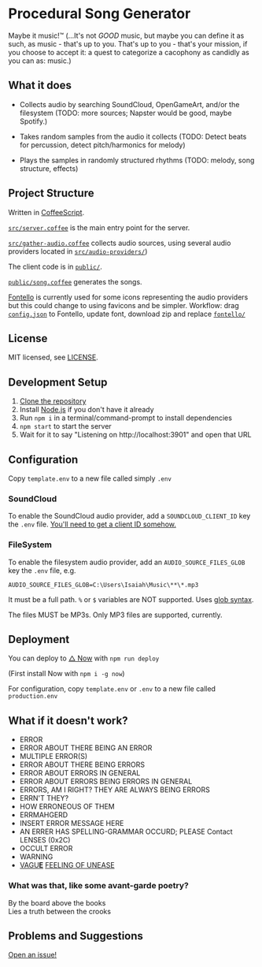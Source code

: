 # Procedural Song Generator

Maybe it music!™ (...It's not *GOOD* music, but maybe you can define it as such, as music - that's up to you. That's up to you - that's your mission, if you choose to accept it: a quest to categorize a cacophony as candidly as you can as: music.)

## What it does

* Collects audio by searching SoundCloud, OpenGameArt, and/or the filesystem (TODO: more sources; Napster would be good, maybe Spotify.)

* Takes random samples from the audio it collects (TODO: Detect beats for percussion, detect pitch/harmonics for melody)

* Plays the samples in randomly structured rhythms (TODO: melody, song structure, effects)

## Project Structure

Written in [CoffeeScript](https://coffeescript.org/).

[`src/server.coffee`](src/server.coffee) is the main entry point for the server.

[`src/gather-audio.coffee`](src/gather-audio.coffee) collects audio sources, using several audio providers located in [`src/audio-providers/`](src/audio-providers))

The client code is in [`public/`](public/).

[`public/song.coffee`](public/song.coffee) generates the songs.

[Fontello](http://fontello.com/) is currently used for some icons representing the audio providers but this could change to using favicons and be simpler.
Workflow: drag [`config.json`](public/fontello/config.json) to Fontello, update font, download zip and replace [`fontello/`](public/fontello/)

## License

MIT licensed, see [LICENSE](LICENSE).

## Development Setup

1. [Clone the repository](https://help.github.com/articles/cloning-a-repository/)
2. Install [Node.js](https://nodejs.org) if you don't have it already
3. Run `npm i` in a terminal/command-prompt to install dependencies
4. `npm start` to start the server
5. Wait for it to say "Listening on http://localhost:3901" and open that URL

## Configuration

Copy `template.env` to a new file called simply `.env`

### SoundCloud

To enable the SoundCloud audio provider, add a `SOUNDCLOUD_CLIENT_ID` key the `.env` file.
[You'll need to get a client ID somehow.](https://stackoverflow.com/questions/40992480/getting-a-soundcloud-api-client-id)

### FileSystem

To enable the filesystem audio provider, add an `AUDIO_SOURCE_FILES_GLOB` key the `.env` file, e.g.
```
AUDIO_SOURCE_FILES_GLOB=C:\Users\Isaiah\Music\**\*.mp3
```
It must be a full path. `%` or `$` variables are NOT supported.
Uses [glob syntax](https://www.npmjs.com/package/glob#glob-primer).

The files MUST be MP3s. Only MP3 files are supported, currently.

## Deployment

You can deploy to [△ Now](https://zeit.co/now) with `npm run deploy`

(First install Now with `npm i -g now`)

For configuration, copy `template.env` or `.env` to a new file called `production.env`

<!--
## Are these songs?

no they just names:

* The Sponge of Truth and Lies
* In equal and opposite measure
* Cathartic cacophony
* Retched reverbertations
* Spontanious sound shenanigans
* Automatic chaotic euphony
* Synthetic symphonic hodgepodge
* Percussive pandemonium & rambunctious rhythm
* Wayward librettist
* Select the server other is file not play
* Large birds, soft cheese, green fruit
* A gathering of empty places
* I would understand a colorless green idea
* Cozy paranoia
* Primary reality beta
-->

## What if it doesn't work?

* ERROR
* ERROR ABOUT THERE BEING AN ERROR
* MULTIPLE ERROR(S)
* ERROR ABOUT THERE BEING ERRORS
* ERROR ABOUT ERRORS IN GENERAL
* ERROR ABOUT ERRORS BEING ERRORS IN GENERAL
* ERRORS, AM I RIGHT? THEY ARE ALWAYS BEING ERRORS
* ERRN'T THEY?
* HOW ERRONEOUS OF THEM
* ERRMAHGERD
* INSERT ERROR MESSAGE HERE
* AN ERRER HAS SPELLING-GRAMMAR OCCURD; PLEASE Contact LENSES (0x2C)
* OCCULT ERROR
* WARNING
* [VAGU](https://youtu.be/8d3SMxK40YQ)[**E**](https://www.reddit.com/r/EmboldenTheE/) [FEELING OF UNEASE](https://youtu.be/8d3SMxK40YQ)

### What was that, like some avant-garde poetry?

By the board above the books  
Lies a truth between the crooks  

## Problems and Suggestions

[Open an issue!](https://github.com/1j01/audio-sponge/issues)
